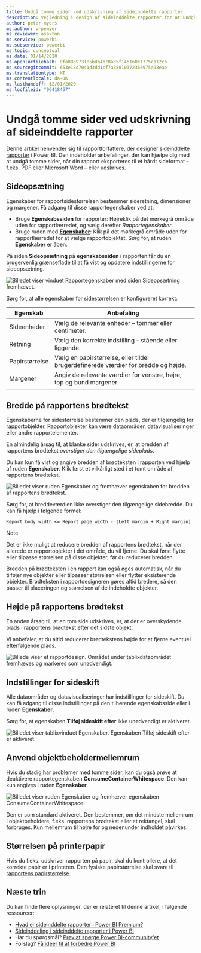 ```yaml
---
title: Undgå tomme sider ved udskrivning af sideinddelte rapporter
description: Vejledning i design af sideinddelte rapporter for at undgå tomme sider, når de udskrives.
author: peter-myers
ms.author: v-pemyer
ms.reviewer: asaxton
ms.service: powerbi
ms.subservice: powerbi
ms.topic: conceptual
ms.date: 01/14/2020
ms.openlocfilehash: 0fa886973105bdb4bc8a35f145168c1775ca12cb
ms.sourcegitcommit: 653e18d7041d3dd1cf7a38010372366975a98eae
ms.translationtype: HT
ms.contentlocale: da-DK
ms.lasthandoff: 12/01/2020
ms.locfileid: "96418457"
---
```

# <a name="avoid-blank-pages-when-printing-paginated-reports"></a>Undgå tomme sider ved udskrivning af sideinddelte rapporter

Denne artikel henvender sig til rapportforfattere, der designer [sideinddelte rapporter](../paginated-reports/paginated-reports-report-builder-power-bi.md) i Power BI. Den indeholder anbefalinger, der kan hjælpe dig med at undgå tomme sider, når din rapport eksporteres til et hårdt sideformat – f.eks. PDF eller Microsoft Word – eller udskrives.

## <a name="page-setup"></a>Sideopsætning

Egenskaber for rapportsidestørrelsen bestemmer sideretning, dimensioner og margener. Få adgang til disse rapportegenskaber ved at:

- Bruge **Egenskabssiden** for rapporter: Højreklik på det mørkegrå område uden for rapportlærredet, og vælg derefter _Rapportegenskaber_.
- Bruge ruden med [**Egenskaber**](../paginated-reports/paginated-reports-report-design-view.md#4-properties-pane): Klik på det mørkegrå område uden for rapportlærredet for at vælge rapportobjektet. Sørg for, at ruden **Egenskaber** er åben.

På siden **Sideopsætning** på **egenskabssiden** i rapporten får du en brugervenlig grænseflade til at få vist og opdatere indstillingerne for sideopsætning.

![Billedet viser vinduet Rapportegenskaber med siden Sideopsætning fremhævet.](media/report-paginated-blank-page/report-page-setup-properties.png)

Sørg for, at alle egenskaber for sidestørrelsen er konfigureret korrekt:

|Egenskab|Anbefaling|
|---------|---------|
|Sideenheder|Vælg de relevante enheder – tommer eller centimeter.|
|Retning|Vælg den korrekte indstilling – stående eller liggende.|
|Papirstørrelse|Vælg en papirstørrelse, eller tildel brugerdefinerede værdier for bredde og højde.|
|Margener|Angiv de relevante værdier for venstre, højre, top og bund margener.|
|||

## <a name="report-body-width"></a>Bredde på rapportens brødtekst

Egenskaberne for sidestørrelse bestemmer den plads, der er tilgængelig for rapportobjekter. Rapportobjekter kan være dataområder, datavisualiseringer eller andre rapportelementer.

En almindelig årsag til, at blanke sider udskrives, er, at bredden af rapportens brødtekst _overstiger den tilgængelige sideplads_.

Du kan kun få vist og angive bredden af brødteksten i rapporten ved hjælp af ruden **Egenskaber**. Klik først et vilkårligt sted i et tomt område af rapportens brødtekst.

![Billedet viser ruden Egenskaber og fremhæver egenskaben for bredden af rapportens brødtekst.](media/report-paginated-blank-page/report-body-properties-width.png)

Sørg for, at breddeværdien ikke overstiger den tilgængelige sidebredde. Du kan få hjælp i følgende formel:

```Report body width <= Report page width - (Left margin + Right margin)```

> [!NOTE]
> Det er ikke muligt at reducere bredden af rapportens brødtekst, når der allerede er rapportobjekter i det område, du vil fjerne. Du skal først flytte eller tilpasse størrelsen på disse objekter, før du reducerer bredden.
>
> Bredden på brødteksten i en rapport kan også øges automatisk, når du tilføjer nye objekter eller tilpasser størrelsen eller flytter eksisterende objekter. Brødteksten i rapportdesigneren gøres altid bredere, så den passer til placeringen og størrelsen af de indeholdte objekter.

## <a name="report-body-height"></a>Højde på rapportens brødtekst

En anden årsag til, at en tom side udskrives, er, at der er overskydende plads i rapportens brødtekst efter det sidste objekt.

Vi anbefaler, at du altid reducerer brødtekstens højde for at fjerne eventuel efterfølgende plads.

![Billede viser et rapportdesign. Området under tablixdataområdet fremhæves og markeres som unødvendigt.](media/report-paginated-blank-page/report-body-remove-trailing-space.png)

## <a name="page-break-options"></a>Indstillinger for sideskift

Alle dataområder og datavisualiseringer har indstillinger for sideskift. Du kan få adgang til disse indstillinger på den tilhørende egenskabsside eller i ruden **Egenskaber**.

Sørg for, at egenskaben **Tilføj sideskift efter** ikke unødvendigt er aktiveret.

![Billedet viser tablixvinduet Egenskaber. Egenskaben Tilføj sideskift efter er aktiveret.](media/report-paginated-blank-page/data-region-page-break-option-after.png)

## <a name="consume-container-whitespace"></a>Anvend objektbeholdermellemrum

Hvis du stadig har problemer med tomme sider, kan du også prøve at deaktivere rapportegenskaben **ConsumeContainerWhitespace**. Den kan kun angives i ruden **Egenskaber**.

![Billedet viser ruden Egenskaber og fremhæver egenskaben ConsumeContainerWhitespace.](media/report-paginated-blank-page/report-properties-consumecontainerwhitespace.png)

Den er som standard aktiveret. Den bestemmer, om det mindste mellemrum i objektbeholdere, f.eks. rapportens brødtekst eller et rektangel, skal forbruges. Kun mellemrum til højre for og nedenunder indholdet påvirkes.

## <a name="printer-paper-size"></a>Størrelsen på printerpapir

Hvis du f.eks. udskriver rapporten på papir, skal du kontrollere, at det korrekte papir er i printeren. Den fysiske papirstørrelse skal svare til [rapportens papirstørrelse](#page-setup).

## <a name="next-steps"></a>Næste trin

Du kan finde flere oplysninger, der er relateret til denne artikel, i følgende ressourcer:

- [Hvad er sideinddelte rapporter i Power BI Premium?](../paginated-reports/paginated-reports-report-builder-power-bi.md)
- [Sideinddeling i sideinddelte rapporter i Power BI](../paginated-reports/paginated-reports-pagination.md)
- Har du spørgsmål? [Prøv at spørge Power BI-community'et](https://community.powerbi.com/)
- Forslag? [Få ideer til at forbedre Power BI](https://ideas.powerbi.com)
